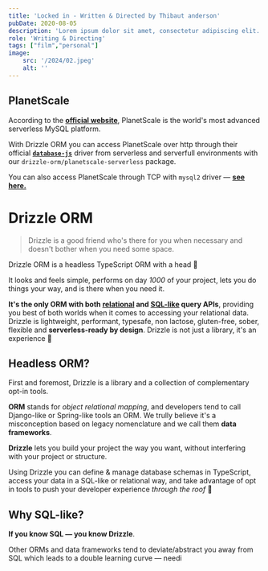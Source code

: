 ```yaml
---
title: 'Locked in - Written & Directed by Thibaut anderson'
pubDate: 2020-08-05
description: 'Lorem ipsum dolor sit amet, consectetur adipiscing elit. Praesent tellus nisl, pharetra ut felis blandit, viverra sodales eros. Quisque a sollicitudin ante. Mauris non convallis ligula, eu feugiat neque.'
role: 'Writing & Directing'
tags: ["film","personal"]
image:
    src: '/2024/02.jpeg'
    alt: ''
---
```

## PlanetScale

According to the **[official website](https://planetscale.com/)**, 
PlanetScale is the world's most advanced serverless MySQL platform.

With Drizzle ORM you can access PlanetScale over http
through their official **[`database-js`](https://github.com/planetscale/database-js)**
driver from serverless and serverfull environments with our `drizzle-orm/planetscale-serverless` package.

You can also access PlanetScale through TCP with `mysql2` driver — **[see here.](/docs/get-started-mysql#mysql-2)**
# Drizzle ORM  
> Drizzle is a good friend who's there for you when necessary and doesn't bother when you need some space.

Drizzle ORM is a headless TypeScript ORM with a head 🐲

It looks and feels simple, performs on day _1000_ of your project, 
lets you do things your way, and is there when you need it.  

**It's the only ORM with both [relational](/docs/rqb) and [SQL-like](/docs/select) query APIs**, 
providing you best of both worlds when it comes to accessing your relational data. 
Drizzle is lightweight, performant, typesafe, non lactose, gluten-free, sober, flexible and **serverless-ready by design**.
Drizzle is not just a library, it's an experience 🤩


## Headless ORM? 
First and foremost, Drizzle is a library and a collection of complementary opt-in tools. 

**ORM** stands for _object relational mapping_, and developers tend to call Django-like or Spring-like tools an ORM. 
We trully believe it's a misconception based on legacy nomenclature and we call them **data frameworks**.


**Drizzle** lets you build your project the way you want, without interfering with your project or structure. 

Using Drizzle you can define & manage database schemas in TypeScript, access your data in a SQL-like 
or relational way, and take advantage of opt in tools 
to push your developer experience _through the roof_ 🤯 

## Why SQL-like?
**If you know SQL — you know Drizzle**.
  
Other ORMs and data frameworks tend to deviate/abstract you away from SQL which 
leads to a double learning curve — needi